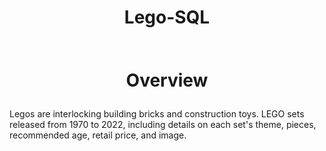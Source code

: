 # <p align="center" style="margin-top: 0px;"> Lego-SQL
![]()


# <p align="center" style="margin-top: 0px;"> Overview
Legos are interlocking building bricks and construction toys. LEGO sets released from 1970 to 2022, including details on each set's theme, pieces, recommended age, retail price, and image.
